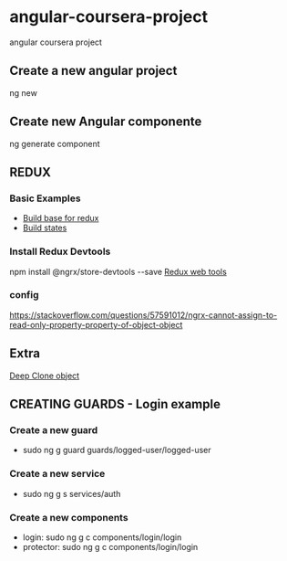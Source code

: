 # angular-coursera-project

angular coursera project

## Create a new angular project

ng new <project-name>

## Create new Angular componente

ng generate component <component-name>

## REDUX

### Basic Examples

- [Build base for redux](https://github.com/ngrx/platform/blob/127ccc99663442ea1a902e459ae9fb1041fd7f80/example-app/app/reducers/index.ts)
- [Build states](https://github.com/ngrx/platform/blob/127ccc99663442ea1a902e459ae9fb1041fd7f80/example-app/app/reducers/index.ts)

### Install Redux Devtools

npm install @ngrx/store-devtools --save
[Redux web tools](https://www.digitalocean.com/community/tutorials/angular-ngrx-store-redux-devtools)

### config

https://stackoverflow.com/questions/57591012/ngrx-cannot-assign-to-read-only-property-property-of-object-object

## Extra

[Deep Clone object](https://www.leonelngande.com/deep-cloning-objects-in-angular-typescript-javascript/)

## CREATING GUARDS - Login example

### Create a new guard

- sudo ng g guard guards/logged-user/logged-user

### Create a new service

- sudo ng g s services/auth

### Create a new components

- login: sudo ng g c components/login/login
- protector: sudo ng g c components/login/login
